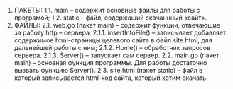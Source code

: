1) ПАКЕТЫ:
    1.1. main – содержит основные файлы для работы с програмой;
    1.2. static – файл, содержащий скачаннный «сайт».
2) ФАЙЛЫ:
    2.1. web.go (пакет main) – содержит функции, отвечающие за работу http – сервера.
        2.1.1. insertIntoFile() – записывает добавляет содержимое html-страницы целевого сайта в файл site.html, для дальнейшей работы с ним;
        2.1.2. Home() – обработчик запросов сервера.
        2.1.3. Server() – запускает сам сервер.
    2.2. main.go (пакет main) – основная функция программы. Для работы достаточно вызвать функцию Server().
    2.3. site.html (пакет static) – файл в который записывается html-код сайта, который хотим скачать.